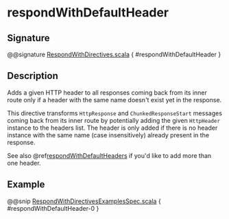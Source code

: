 <a id="respondwithdefaultheader"></a>
# respondWithDefaultHeader

## Signature

@@signature [RespondWithDirectives.scala](../../../../../../../../../akka-http/src/main/scala/akka/http/scaladsl/server/directives/RespondWithDirectives.scala) { #respondWithDefaultHeader }

## Description

Adds a given HTTP header to all responses coming back from its inner route only if a header with the same name doesn't
exist yet in the response.

This directive transforms `HttpResponse` and `ChunkedResponseStart` messages coming back from its inner route by
potentially adding the given `HttpHeader` instance to the headers list.
The header is only added if there is no header instance with the same name (case insensitively) already present in the
response.

See also @ref[respondWithDefaultHeaders](respondWithDefaultHeaders.md#respondwithdefaultheaders)  if you'd like to add more than one header.

## Example

@@snip [RespondWithDirectivesExamplesSpec.scala](../../../../../../../test/scala/docs/http/scaladsl/server/directives/RespondWithDirectivesExamplesSpec.scala) { #respondWithDefaultHeader-0 }